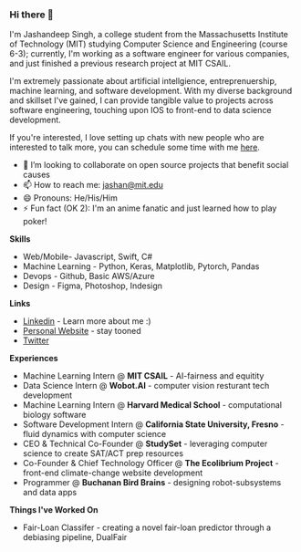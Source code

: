 ### Hi there 👋

I'm Jashandeep Singh, a college student from the Massachusetts Institute of Technology (MIT) studying Computer Science and Engineering (course 6-3); currently, I'm working as a software engineer for various companies, and just finished a previous research project at MIT CSAIL.

I'm extremely passionate about artificial intellgience, entreprenuership, machine learning, and software development. With my diverse background and skillset I've gained, I can provide tangible value to projects across software engineering, touching upon IOS to front-end to data science development.

If you're interested, I love setting up chats with new people who are interested to talk more, you can schedule some time with me [here](https://calendly.com/jashan-12/30min).

- 👯 I’m looking to collaborate on open source projects that benefit social causes
- 📫 How to reach me: jashan@mit.edu
- 😄 Pronouns: He/His/Him
- ⚡ Fun fact (OK 2): I'm an anime fanatic and just learned how to play poker!

**Skills**
- Web/Mobile- Javascript, Swift, C#
- Machine Learning - Python, Keras, Matplotlib, Pytorch, Pandas
- Devops - Github, Basic AWS/Azure
- Design - Figma, Photoshop, Indesign

**Links**
- [Linkedin](https://www.linkedin.com/in/jashan12/) - Learn more about me :)
- [Personal Website](http://www.mit.edu/~jashan/index.html) - stay tooned
- [Twitter](https://twitter.com/JSingh_126)

**Experiences**
- Machine Learning Intern @ **MIT CSAIL** - AI-fairness and equitity 
- Data Science Intern @ **Wobot.AI** - computer vision resturant tech development
- Machine Learning Intern @ **Harvard Medical School** - computational biology software 
- Software Development Intern @ **California State University, Fresno** - fluid dynamics with computer science 
- CEO & Technical Co-Founder @ **StudySet** - leveraging computer science to create SAT/ACT prep resources
- Co-Founder & Chief Technology Officer @ **The Ecolibrium Project** - front-end climate-change website development
- Programmer @ **Buchanan Bird Brains** - designing robot-subsystems and data apps

**Things I've Worked On**
- Fair-Loan Classifer - creating a novel fair-loan predictor through a debiasing pipeline, DualFair
